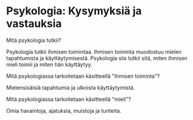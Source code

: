 # Psykologia: Kysymyksiä ja vastauksia

Mitä psykologia tutkii?

Psykologia tutkii ihmisen toimintaa. Ihmisen toiminta muodostuu mielen tapahtumista ja käyttäytymisestä. Psykologia siis tutkii sitä, miten ihmisen mieli toimii ja miten hän käyttäytyy.

Mitä psykologiassa tarkoitetaan käsitteellä "ihmisen toiminta"?

Mielensisäisiä tapahtumia ja ulkoista käyttäytymistä.

Mitä psykologiassa tarkoitetaan käsitteellä "mieli"?

Omia havaintoja, ajatuksia, muistoja ja tunteita.